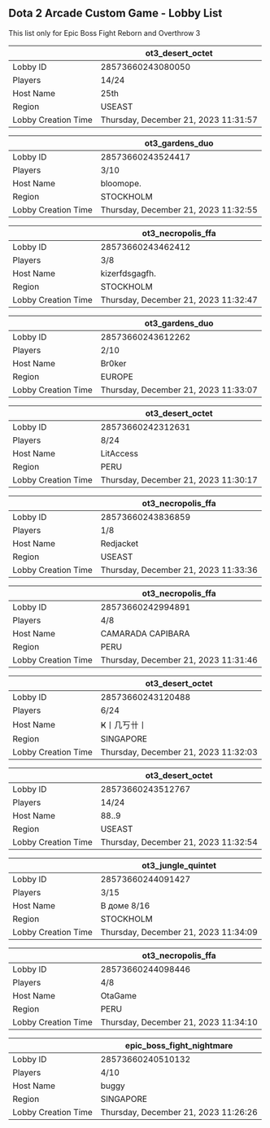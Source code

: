 ## Dota 2 Arcade Custom Game - Lobby List

This list only for Epic Boss Fight Reborn and Overthrow 3

|  | ot3_desert_octet |
| ------ | ------ |
| Lobby ID | 28573660243080050 |
| Players | 14/24 |
| Host Name | 25th |
| Region | USEAST |
| Lobby Creation Time | Thursday, December 21, 2023 11:31:57 |


|  | ot3_gardens_duo |
| ------ | ------ |
| Lobby ID | 28573660243524417 |
| Players | 3/10 |
| Host Name | bloomope. |
| Region | STOCKHOLM |
| Lobby Creation Time | Thursday, December 21, 2023 11:32:55 |


|  | ot3_necropolis_ffa |
| ------ | ------ |
| Lobby ID | 28573660243462412 |
| Players | 3/8 |
| Host Name | kizerfdsgagfh. |
| Region | STOCKHOLM |
| Lobby Creation Time | Thursday, December 21, 2023 11:32:47 |


|  | ot3_gardens_duo |
| ------ | ------ |
| Lobby ID | 28573660243612262 |
| Players | 2/10 |
| Host Name | Br0ker |
| Region | EUROPE |
| Lobby Creation Time | Thursday, December 21, 2023 11:33:07 |


|  | ot3_desert_octet |
| ------ | ------ |
| Lobby ID | 28573660242312631 |
| Players | 8/24 |
| Host Name | LitAccess |
| Region | PERU |
| Lobby Creation Time | Thursday, December 21, 2023 11:30:17 |


|  | ot3_necropolis_ffa |
| ------ | ------ |
| Lobby ID | 28573660243836859 |
| Players | 1/8 |
| Host Name | Redjacket |
| Region | USEAST |
| Lobby Creation Time | Thursday, December 21, 2023 11:33:36 |


|  | ot3_necropolis_ffa |
| ------ | ------ |
| Lobby ID | 28573660242994891 |
| Players | 4/8 |
| Host Name | CAMARADA CAPIBARA |
| Region | PERU |
| Lobby Creation Time | Thursday, December 21, 2023 11:31:46 |


|  | ot3_desert_octet |
| ------ | ------ |
| Lobby ID | 28573660243120488 |
| Players | 6/24 |
| Host Name | Ҝ丨几丂卄丨 |
| Region | SINGAPORE |
| Lobby Creation Time | Thursday, December 21, 2023 11:32:03 |


|  | ot3_desert_octet |
| ------ | ------ |
| Lobby ID | 28573660243512767 |
| Players | 14/24 |
| Host Name | 88..9 |
| Region | USEAST |
| Lobby Creation Time | Thursday, December 21, 2023 11:32:54 |


|  | ot3_jungle_quintet |
| ------ | ------ |
| Lobby ID | 28573660244091427 |
| Players | 3/15 |
| Host Name | В доме 8/16 |
| Region | STOCKHOLM |
| Lobby Creation Time | Thursday, December 21, 2023 11:34:09 |


|  | ot3_necropolis_ffa |
| ------ | ------ |
| Lobby ID | 28573660244098446 |
| Players | 4/8 |
| Host Name | OtaGame |
| Region | PERU |
| Lobby Creation Time | Thursday, December 21, 2023 11:34:10 |


|  | epic_boss_fight_nightmare |
| ------ | ------ |
| Lobby ID | 28573660240510132 |
| Players | 4/10 |
| Host Name | buggy |
| Region | SINGAPORE |
| Lobby Creation Time | Thursday, December 21, 2023 11:26:26 |


